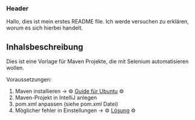 ### **Header**

Hallo, dies ist mein erstes README file. Ich werde versuchen zu erklären, worum es sich hierbei handelt.

## Inhalsbeschreibung

Dies ist eine Vorlage für Maven Projekte, die mit Selenium automatisieren wollen. 

Voraussetzungen:

1. Maven installieren -> ⚙ [Guide für Ubuntu][1] ⚙
2. Maven-Projekt in IntelliJ anlegen
3. pom.xml anpassen (siehe pom.xml Datei)
4. Möglicher fehler in Einstellungen -> ⚙ [Lösung][2] ⚙




[1]: https://linuxize.com/post/how-to-install-apache-maven-on-ubuntu-20-04/
[2]: https://stackoverflow.com/questions/59601077/intellij-errorjava-error-release-version-5-not-supported